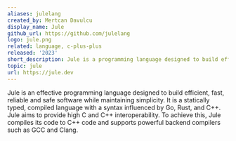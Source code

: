 ```yaml
---
aliases: julelang
created_by: Mertcan Davulcu
display_name: Jule
github_url: https://github.com/julelang
logo: jule.png
related: language, c-plus-plus
released: '2023'
short_description: Jule is a programming language designed to build efficient, fast, reliable and safe software while maintaining simplicity.
topic: jule
url: https://jule.dev
---
```

Jule is an effective programming language designed to build efficient, fast, reliable and safe software while maintaining simplicity.  It is a statically typed, compiled language with a syntax influenced by Go, Rust, and C++. Jule aims to provide high C and C++ interoperability. To achieve this, Jule compiles its code to C++ code and supports powerful backend compilers such as GCC and Clang.
